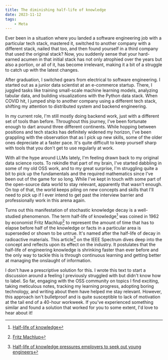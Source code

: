 ```yaml
---
title: The diminishing half-life of knowledge
date: 2023-11-12
tags:
    - Meta
---
```


Ever been in a situation where you landed a software engineering job with a particular tech
stack, mastered it, switched to another company with a different stack, nailed that too, and
then found yourself in a third company that used the original stack? Now, you suddenly sense
that your hard-earned acumen in that initial stack has not only atrophied over the years but
also a portion, or all of it, has become irrelevant, making it a bit of a struggle to catch
up with the latest changes.

After graduation, I switched gears from electrical to software engineering. I started out as
a junior data scientist at an e-commerce startup. There, I juggled tasks like training
small-scale machine learning models, analyzing tabular data, and building visualizations
with the Python data stack. When COVID hit, I jumped ship to another company using a
different tech stack, shifting my attention to distributed system and backend engineering.

In my current role, I'm still mostly doing backend work, just with a different set of tools
than before. Throughout this journey, I've been fortunate enough to dart around three
different continents. While hopping between positions and tech stacks has definitely widened
my horizon, I've been grappling with the observation that as I pick up new skills, some of
the older ones depreciate at a faster pace. It's quite difficult to keep yourself sharp with
tools that you don't get to use regularly at work.

With all the hype around LLMs lately, I'm feeling drawn back to my original data science
roots. To rekindle that part of my brain, I've started dabbling in some of my old OSS work,
and to my great surprise, I'm struggling quite a bit to pick up the fundamentals and the
required mathematics since I've been out of the game for so long. While I've kept in touch
with some part of the open-source data world to stay relevant, apparently that wasn't
enough. On top of that, the world keeps piling on new concepts and skills that I'll need to
pick up if I ever intend to get past the interview barrier and professionally work in this
arena again.

Turns out this manifestation of stochastic knowledge decay is a well-studied phenomenon. The
term half-life of knowledge[^1] was coined in 1962 by economist Fritz Machlup[^2] to
represent the amount of time that has to elapse before half of the knowledge or facts in a
particular area is superseded or shown to be untrue. It's named after the half-life of decay
in radioactive materials. This article[^3] on the IEEE Spectrum dives deep into the concept
and reflects upon its effect on the industry. It postulates that the half-life of
engineering knowledge is shrinking faster than ever before and the only way to tackle this
is through continuous learning and getting better at managing the onslaught of information.

I don't have a prescriptive solution for this. I wrote this text to start a discussion
around a feeling I previously struggled with but didn't know how to label. So far, engaging
with the OSS community on topics I find exciting, taking meticulous notes, tracking my
learning progress, adopting boring technology, and writing about them have helped me stay
relevant. However, this approach isn't bulletproof and is quite susceptible to lack of
motivation at the tail end of a 40-hour workweek. If you've experienced something similar
and found a solution that worked for you to some extent, I'd love to hear about it!

[^1]: [Half-life of knowledge](https://en.wikipedia.org/wiki/Half-life_of_knowledge)

[^2]: [Fritz Machlup](https://en.wikipedia.org/wiki/Fritz_Machlup)

[^3]:
    [Half-life of knowledge pressures employers to seek out young engineers](https://spectrum.ieee.org/an-engineering-career-only-a-young-persons-game)
